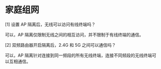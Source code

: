 # 家庭组网

[1] 设置 AP 隔离后，无线可以访问有线终端吗？

可以，AP 隔离仅限制无线之间的相互访问，并不限制于有线终端的通信。

[2] 双频路由器开启隔离后，2.4G 和 5G 之间可以通信吗？

可以，AP 隔离针对连接到同一频段的所有无线终端，连接不同频段的无线终端可以互相通信。
